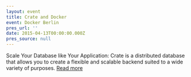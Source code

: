 ```yaml
---
layout: event
title: Crate and Docker
event: Docker Berlin
pres_url: ''
date: 2015-04-13T00:00:00.000Z
pres_source: null
---
```


Scale Your Database like Your Application: Crate is a distributed database that allows you to create a flexible and scalable backend suited to a wide variety of purposes. [Read more](http://www.meetup.com/Docker-Berlin/events/221573093/)
